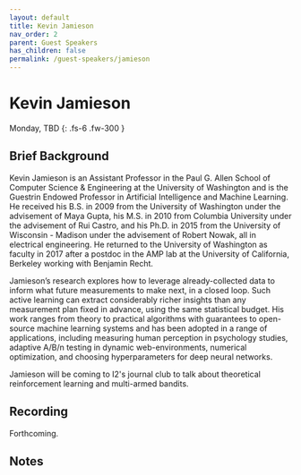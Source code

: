 ```yaml
---
layout: default
title: Kevin Jamieson
nav_order: 2
parent: Guest Speakers
has_children: false
permalink: /guest-speakers/jamieson
---
```


# Kevin Jamieson

Monday, TBD
{: .fs-6 .fw-300 }


## Brief Background

Kevin Jamieson is an Assistant Professor in the Paul G. Allen School of Computer Science & Engineering at the University of Washington and is the Guestrin Endowed Professor in Artificial Intelligence and Machine Learning. He received his B.S. in 2009 from the University of Washington under the advisement of Maya Gupta, his M.S. in 2010 from Columbia University under the advisement of Rui Castro, and his Ph.D. in 2015 from the University of Wisconsin - Madison under the advisement of Robert Nowak, all in electrical engineering. He returned to the University of Washington as faculty in 2017 after a postdoc in the AMP lab at the University of California, Berkeley working with Benjamin Recht.

Jamieson’s research explores how to leverage already-collected data to inform what future measurements to make next, in a closed loop. Such active learning can extract considerably richer insights than any measurement plan fixed in advance, using the same statistical budget. His work ranges from theory to practical algorithms with guarantees to open-source machine learning systems and has been adopted in a range of applications, including measuring human perception in psychology studies, adaptive A/B/n testing in dynamic web-environments, numerical optimization, and choosing hyperparameters for deep neural networks.

Jamieson will be coming to I2's journal club to talk about theoretical reinforcement learning and multi-armed bandits.

## Recording
Forthcoming.

## Notes











